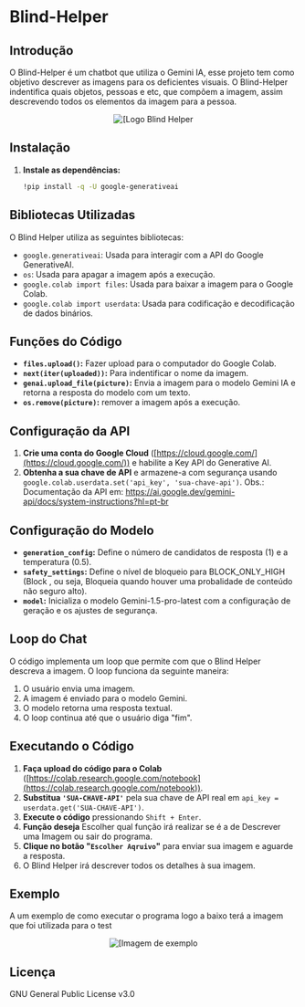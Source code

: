 # Blind-Helper

## Introdução
O Blind-Helper é um chatbot que utiliza o Gemini IA, esse projeto tem como objetivo descrever as imagens para os deficientes visuais. O Blind-Helper indentifica quais objetos, pessoas e etc, que compõem a imagem, assim descrevendo todos os elementos da imagem para a pessoa.

<div align="center">
  <img alt="[Logo Blind Helper" src="https://github.com/rafaelnator/Blind-Helper/blob/main/Imagem-README/Blind_Helper.png" heght="50px"/>
</div>

## Instalação

1. **Instale as dependências:**

   ```bash
   !pip install -q -U google-generativeai
   ```

## Bibliotecas Utilizadas

O Blind Helper utiliza as seguintes bibliotecas:

* `google.generativeai`: Usada para interagir com a API do Google GenerativeAI.
* `os`: Usada para apagar a imagem após a execução.
* `google.colab import files`: Usada para baixar a imagem para o Google Colab.
* `google.colab import userdata`: Usada para codificação e decodificação de dados binários.

## Funções do Código

* **`files.upload()`:** Fazer upload para o computador do Google Colab.
* **`next(iter(uploaded))`:** Para indentificar o nome da imagem.
* **`genai.upload_file(picture)`:** Envia a imagem para o modelo Gemini IA e retorna a resposta do modelo com um texto.
* **`os.remove(picture)`:** remover a imagem após a execução.

## Configuração da API

1. **Crie uma conta do Google Cloud** ([https://cloud.google.com/](https://cloud.google.com/)) e habilite a Key API do Generative AI.
2. **Obtenha a sua chave de API** e armazene-a com segurança usando `google.colab.userdata.set('api_key', 'sua-chave-api')`.
Obs.: Documentação da API em: https://ai.google.dev/gemini-api/docs/system-instructions?hl=pt-br

## Configuração do Modelo

* **`generation_config`:** Define o número de candidatos de resposta (1) e a temperatura (0.5).
* **`safety_settings`:** Define o nível de bloqueio para BLOCK_ONLY_HIGH (Block , ou seja, Bloqueia quando houver uma probalidade de conteúdo não seguro alto).
* **`model`:** Inicializa o modelo Gemini-1.5-pro-latest com a configuração de geração e os ajustes de segurança.

## Loop do Chat

O código implementa um loop que permite com que o Blind Helper descreva a imagem. O loop funciona da seguinte maneira:

1. O usuário envia uma imagem.
2. A imagem é enviado para o modelo Gemini.
3. O modelo retorna uma resposta textual.
4. O loop continua até que o usuário diga "fim".

## Executando o Código

1. **Faça upload do código para o Colab** ([https://colab.research.google.com/notebook](https://colab.research.google.com/notebook)).
2. **Substitua `'SUA-CHAVE-API'`** pela sua chave de API real em `api_key = userdata.get('SUA-CHAVE-API')`.
3. **Execute o código** pressionando `Shift + Enter`.
3. **Função deseja** Escolher qual função irá realizar se é a de Descrever uma Imagem ou sair do programa.
4. **Clique no botão "`Escolher Aqruivo`"** para enviar sua imagem e aguarde a resposta.
5. O Blind Helper irá descrever todos os detalhes à sua imagem.

## Exemplo
A um exemplo de como executar o programa logo a baixo terá a imagem que foi utilizada para o test

<div align="center">
  <img alt="[Imagem de exemplo" src="https://github.com/rafaelnator/Blind_Helper/blob/main/Imagem-README/michael_jordan.png" heght="50px"/>
</div>

## Licença

GNU General Public License v3.0
